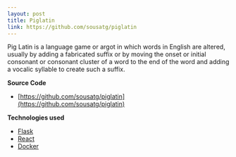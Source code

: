 ```yaml
---
layout: post
title: Piglatin
link: https://github.com/sousatg/piglatin
---
```


Pig Latin is a language game or argot in which words in English are altered, usually by adding a fabricated suffix or by moving the onset or initial consonant or consonant cluster of a word to the end of the word and adding a vocalic syllable to create such a suffix.


<b>Source Code</b>
- [https://github.com/sousatg/piglatin](https://github.com/sousatg/piglatin)

<p />

<b>Technologies used</b>
<ul>
    <li><a href="https://palletsprojects.com/p/flask/" target="blank">Flask</a></li>
    <li><a href="https://reactjs.org/" target="blank">React</a></li>
    <li><a href="https://www.docker.com" target="blank">Docker</a></li>
</ul>
